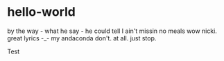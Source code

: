 hello-world
===========

by the way - what he say - he could tell I ain't missin no meals
wow nicki.  great lyrics -_- 
my andaconda don't. at all. just stop.

Test

